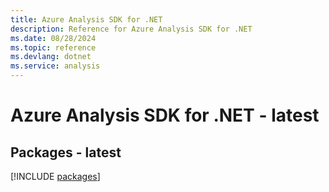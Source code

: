 ```yaml
---
title: Azure Analysis SDK for .NET
description: Reference for Azure Analysis SDK for .NET
ms.date: 08/28/2024
ms.topic: reference
ms.devlang: dotnet
ms.service: analysis
---
```

# Azure Analysis SDK for .NET - latest
## Packages - latest
[!INCLUDE [packages](analysis-index.md)]